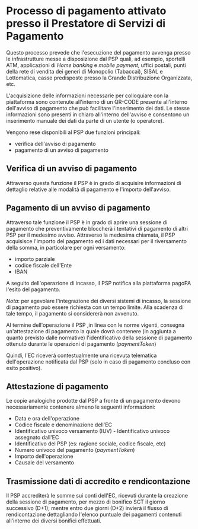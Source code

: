 # Processo di pagamento attivato presso il Prestatore di Servizi di Pagamento

Questo processo prevede che l'esecuzione del pagamento avvenga presso le infrastrutture messe a disposizione dal PSP quali, ad esempio, sportelli ATM, applicazioni di *Home banking* e *mobile* *payment*, uffici postali, punti della rete di vendita dei generi di Monopolio (Tabaccai), SISAL e Lottomatica, casse predisposte presso la Grande Distribuzione Organizzata, etc.

L'acquisizione delle informazioni necessarie per colloquiare con la piattaforma sono contenute all'interno di un QR-CODE presente all'interno dell'avviso di pagamento che può facilitare l'inserimento dei dati. Le stesse informazioni sono presenti in chiaro all'interno dell'avviso e consentono un inserimento manuale dei dati da parte di un utente (o operatore).

Vengono rese disponibili al PSP due funzioni principali:

- verifica dell'avviso di pagamento
- pagamento di un avviso di pagamento

## Verifica di un avviso di pagamento

Attraverso questa funzione il PSP è in grado di acquisire informazioni di dettaglio relative alle modalità di pagamento e l'importo dell'avviso.

## Pagamento di un avviso di pagamento

Attraverso tale funzione il PSP è in grado di aprire una sessione di pagamento che preventivamente bloccherà i tentativi di pagamento di altri PSP per il medesimo avviso. Attraverso la medesima chiamata, il PSP acquisisce l'importo del pagamento ed i dati necessari per il riversamento della somma, in particolare per ogni versamento:

- importo parziale
- codice fiscale dell'Ente
- IBAN

A seguito dell'operazione di incasso, il PSP notifica alla piattaforma pagoPA l'esito del pagamento.

*Nota*: per agevolare l'integrazione dei diversi sistemi di incasso, la sessione di pagamento può essere richiesta con un tempo limite. Alla scadenza di tale tempo, il pagamento si considererà non avvenuto.

Al termine dell'operazione il PSP ,in linea con le norme vigenti, consegna un'attestazione di pagamento la quale dovrà contenere (in aggiunta a quanto previsto dalle normative) l'identificativo della sessione di pagamento ottenuto durante le operazioni di pagamento (*paymentToken*)

Quindi, l'EC riceverà contestualmente una ricevuta telematica dell'operazione notificata dal PSP (solo in caso di pagamento concluso con esito positivo).

## Attestazione di pagamento

Le copie analogiche prodotte dal PSP a fronte di un pagamento devono necessariamente contenere almeno le seguenti informazioni:

* Data e ora dell'operazione
* Codice fiscale e denominazione dell'EC
* Identificativo univoco versamento (IUV) - Identificativo univoco assegnato dall'EC
* Identificativo del PSP (es: ragione sociale, codice fiscale, etc)
* Numero univoco del pagamento (*paymentToken*)
* Importo dell'operazione
* Causale del versamento

## Trasmissione dati di accredito e rendicontazione

Il PSP accrediterà le somme sui conti dell'EC, ricevuti durante la creazione della sessione di pagamento, per mezzo di bonifico SCT il giorno successivo (D+1); mentre entro due giorni (D+2) invierà il flusso di rendicontazione dettagliando l'elenco puntuale dei pagamenti contenuti all'interno dei diversi bonifici effettuati.
